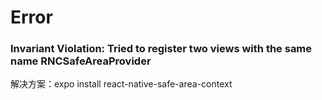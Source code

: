 # Error

### Invariant Violation: Tried to register two views with the same name RNCSafeAreaProvider 
解决方案：expo install react-native-safe-area-context